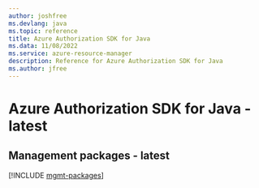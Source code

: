 ```yaml
---
author: joshfree
ms.devlang: java
ms.topic: reference
title: Azure Authorization SDK for Java
ms.data: 11/08/2022
ms.service: azure-resource-manager
description: Reference for Azure Authorization SDK for Java
ms.author: jfree
---
```

# Azure Authorization SDK for Java - latest

## Management packages - latest
[!INCLUDE [mgmt-packages](authorization-mgmt-index.md)]